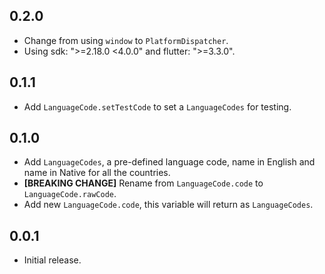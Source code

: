 ## 0.2.0

- Change from using `window` to `PlatformDispatcher`.
- Using sdk: ">=2.18.0 <4.0.0" and flutter: ">=3.3.0".

## 0.1.1

- Add `LanguageCode.setTestCode` to set a `LanguageCodes` for testing.

## 0.1.0

- Add `LanguageCodes`, a pre-defined language code, name in English and name in Native for all the countries.
- **[BREAKING CHANGE]** Rename from `LanguageCode.code` to `LanguageCode.rawCode`.
- Add new `LanguageCode.code`, this variable will return as `LanguageCodes`.

## 0.0.1

- Initial release.

